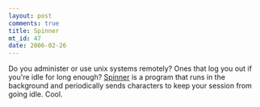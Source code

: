 ```yaml
--- 
layout: post
comments: true
title: Spinner
mt_id: 47
date: 2006-02-26
---
```

Do you administer or use unix systems remotely?  Ones that log you out if you're idle for long enough?  [Spinner](http://www.laffeycomputer.com/spinner.html) is a program that runs in the background and periodically sends characters to keep your session from going idle.  Cool.
